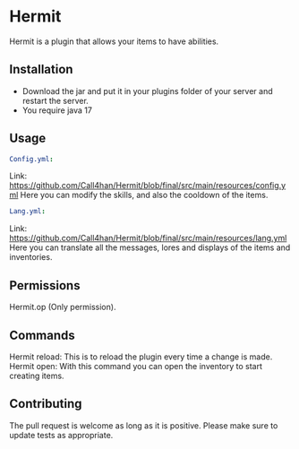 # Hermit

Hermit is a plugin that allows your items to have abilities.

## Installation

- Download the jar and put it in your plugins folder of your server and restart the server.
- You require java 17



## Usage

```yml
Config.yml:
```
Link: https://github.com/Call4han/Hermit/blob/final/src/main/resources/config.yml
Here you can modify the skills, and also the cooldown of the items.
```yml
Lang.yml:
```
Link: https://github.com/Call4han/Hermit/blob/final/src/main/resources/lang.yml
Here you can translate all the messages, lores and displays of the items and inventories.
## Permissions
Hermit.op (Only permission).

## Commands
Hermit reload:
This is to reload the plugin every time a change is made.
Hermit open:
With this command you can open the inventory to start creating items.

## Contributing
The pull request is welcome as long as it is positive.
Please make sure to update tests as appropriate.
